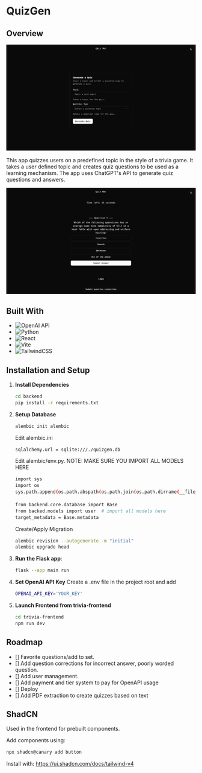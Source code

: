 # QuizGen

## Overview
![Home Page Image](images/home_demo.png)

This app quizzes users on a predefined topic in the style of a trivia game. It takes a user defined topic and creates quiz questions to be used as a learning mechanism. The app uses ChatGPT's API to generate quiz questions and answers.

![Quiz Demo Image](images/quiz_demo.png)

## Built With
* ![OpenAI API](https://img.shields.io/badge/chatGPT-74aa9c?style=for-the-badge&logo=openai&logoColor=white)
* ![Python](https://img.shields.io/badge/python-3670A0?style=for-the-badge&logo=python&logoColor=ffdd54)
* ![React](https://img.shields.io/badge/react-%2320232a.svg?style=for-the-badge&logo=react&logoColor=%2361DAFB)
* ![Vite](https://img.shields.io/badge/vite-%23646CFF.svg?style=for-the-badge&logo=vite&logoColor=white)
* ![TailwindCSS](https://img.shields.io/badge/tailwindcss-%2338B2AC.svg?style=for-the-badge&logo=tailwind-css&logoColor=white)


## Installation and Setup
1. **Install Dependencies**
    ```bash
    cd backend
    pip install -r requirements.txt
    ```

2. **Setup Database**
    ```bash
    alembic init alembic
    ```

    Edit alembic.ini
    ```bash
    sqlalchemy.url = sqlite:///./quizgen.db
    ```

    Edit alembic/env.py. NOTE: MAKE SURE YOU IMPORT ALL MODELS HERE
    ```bash
    import sys
    import os
    sys.path.append(os.path.abspath(os.path.join(os.path.dirname(__file__), '..')))

    from backend.core.database import Base
    from backed.models import user  # import all models here
    target_metadata = Base.metadata
    ```

    Create/Apply Migration
    ```bash
    alembic revision --autogenerate -m "initial"
    alembic upgrade head
    ```


3. **Run the Flask app**:
    ```bash
    flask --app main run
    ```

4. **Set OpenAI API Key**
    Create a .env file in the project root and add

    ```bash
    OPENAI_API_KEY='YOUR_KEY'
    ```

5. **Launch Frontend from trivia-frontend**
    ```bash
    cd trivia-frontend
    npm run dev
    ```

## Roadmap
- [] Favorite questions/add to set.
- [] Add question corrections for incorrect answer, poorly worded question.
- [] Add user management.
- [] Add payment and tier system to pay for OpenAPI usage
- [] Deploy
- [] Add PDF extraction to create quizzes based on text

## ShadCN
Used in the frontend for prebuilt components.

Add components using:
```bash
npx shadcn@canary add button
```
Install with:
https://ui.shadcn.com/docs/tailwind-v4

